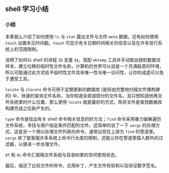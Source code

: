 ## shell 学习小结

### 小结

本章我么介绍了如何使用 `ls` 与 `stat` 露出文件与文件 `meta` 数据，还有如何使用 `touch` 设置未见时间戳。`touch` 可显示有关日期时间相关的信息以及在许多现行系统上的范围限制。
 
说明了如何以 shell 的进程 `ID` 变量 `$$`，搭配 `mktemp` 工具并手动取出随机数据流样本，建立位移的临时性文件名称，计算机的世界可以说是一个充满敌意的环境，所以可能通过此方式给予临时性文件具有唯一性与唯一访问性，让你的成虚可以免于遭受工具。
 
`locate` 与 `slocate` 命令可用于定期更新的数据库 (是经由完整地扫描文件搜构建的) 中，快速的查询文件名称，当你知道全部或部分的文件名，且只想知道他再文件系统里的什么位置，那么使用 `locate` 就是最好的方式，除非文件是查找数据库构建完成之后新产生的。
 
`type` 命令是找出有关 shell 命令相关信息的好方法；`find` 命令采用暴力破解遍历文件系统，寻找与用户指定条件匹配的文件。还简单的说了一下 `xargs` 的处理方式，这是另一个用以处理文件列表的命令，通常出现在上游为 `find` 的管道里。`xargs` 除了能客服许多系统上命令行长度的限制，还能让你在管道里插入额外的过滤器，以便进一步处理文件。
 
`df` 和 `du` 命令汇报稿文件系统与目录树里的空间使用状态。
 
最后，描述了比较文件的命令，应用补丁，产生文件校验和以及验证数字签名。
